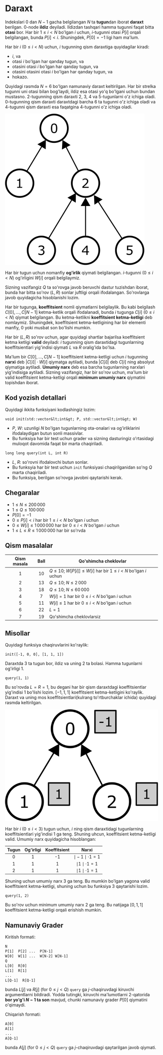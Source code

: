 # Daraxt
Indekslari $0$ dan $N - 1$ gacha belgilangan $N$ ta **tugun**dan iborat **daraxt** berilgan. $0$-node **ildiz** deyiladi. Ildizdan tashqari hamma tugunni faqat bitta **otasi** bor. Har bir $1 \leq i < N$ bo'lgan $i$ uchun, $i$-tugunni otasi $P[i]$ orqali belgilangan, bunda $P[i] < i$. Shuningdek, $P[0] = -1$ ligi ham ma'lum.

Har bir $i$ ($0 \leq i < N$) uchun, $i$ tugunning qism daraxtiga quyidagilar kiradi:

* $i$, va
* otasi $i$ bo'lgan har qanday tugun, va
* otasini otasi $i$ bo'lgan har qanday tugun, va
* otasini otasini otasi $i$ bo'lgan har qanday tugun, va
* hokazo.

Quyidagi rasmda $N=6$ bo'lgan namunaviy daraxt keltirilgan. Har bir strelka tugunni uni otasi bilan bog'laydi, ildiz esa otasi yo'q bo'lgani uchun bundan mustasno. $2$-tugunning qism daraxti $2$, $3$, $4$ va $5$-tugunlarni o'z ichiga oladi. $0$-tugunning qism daraxti daraxtdagi barcha $6$ ta tugunni o'z ichiga oladi va $4$-tugunni qism daraxti esa faqatgina $4$-tugunni o'z ichiga oladi.

![](subtrees.png "150")

Har bir tugun uchun nomanfiy **og'irlik** qiymati belgilangan. $i$-tugunni ($0 \leq i < N$) og'irligini $W[i]$ orqali belgilaymiz.

Sizning vazifangiz $Q$ ta so'rovga javob beruvchi dastur tuzishdan iborat, bunda har bitta so'rov $(L, R)$ sonlar juftligi orqali ifodalangan. 
So'rovlarga javob quyidagicha hisoblanishi lozim.

Har bir tugunga, **koeffitsient** nomli qiymatlarni belgilaylik. Bu kabi belgilash $C[0], \ldots, C[N-1]$ ketma-ketlik orqali ifodalanadi, bunda $i$ tugunga $C[i]$ ($0 \leq i < N$) qiymat  belgilangan. Bu ketma-ketlikni **koeffitsient ketma-ketligi** deb nomlaymiz. Shuningdek, koeffitsient ketma-ketligining har bir elementi manfiy, $0$ yoki musbat son bo'lishi mumkin.

Har bir $(L, R)$ so'rov uchun, agar quyidagi shartlar bajarilsa koeffitsient ketma ketligi **valid** deyiladi:
$i$ tugunning qism daraxtidagi tugunlarning koeffitsientlari yig'indisi qiymati $L$ va $R$ oralig'ida bo'lsa.

Ma'lum bir $C[0], \ldots, C[N-1]$ koeffitsient ketma-ketligi uchun $i$ tugunning **narxi** deb $|C[i]| \cdot W[i]$ qiymatga aytiladi, bunda $|C[i]|$ deb $C[i]$ ning absolyut qiymatiga aytiladi.
**Umumiy narx** deb esa barcha tugunlarning narxlari yig'indisiga aytiladi. Sizning vazifangiz, har bir so'rov uchun, ma'lum bir valid koeffitsient ketma-ketligi orqali **minimum umumiy narx** qiymatini topishdan iborat.

## Kod yozish detallari

Quyidagi ikkita funksiyani kodlashingiz lozim:

```
void init(std::vector&lt;int&gt; P, std::vector&lt;int&gt; W)
```

* $P$, $W$: uzunligi $N$ bo'lgan tugunlarning ota-onalari va og'irliklarini ifodalaydigan butun sonli massivlar.
* Bu funksiya har bir test uchun grader va sizning dasturingiz o'rtasidagi muloqot davomida faqat bir marta chaqiriladi. 

```
long long query(int L, int R)
```
* $L$, $R$: so'rovni ifodalovchi butun sonlar.
* Bu funksyia har bir test uchun `init` funksiyasi chaqirilganidan so'ng $Q$ marta chaqiriladi.
* Bu funksiya, berilgan so'rovga javobni qaytarishi kerak.

## Chegaralar

* $1 \leq N \leq 200\,000$
* $1 \leq Q \leq 100\,000$
* $P[0] = -1$
* $0 \leq P[i] < i$ har bir $1 \leq i < N$ bo'lgan $i$ uchun
* $0 \leq W[i] \leq 1\,000\,000$ har bir $0 \leq i < N$ bo'lgan $i$ uchun
* $1 \leq L \leq R \leq 1\,000\,000$ har bir so'rvda

## Qism masalalar

| Qism masala | Ball  | Qo'shimcha cheklovlar |
| :-----: | :----: | ---------------------- |
|   1     |  $10$  | $Q \leq 10$; $W[P[i]] \leq W[i]$ har bir $1 \leq i < N$ bo'lgan $i$ uchun
|   2     |  $13$  | $Q \leq 10$; $N \leq 2\,000$
|   3     |  $18$  | $Q \leq 10$; $N \leq 60\,000$
|   4     |  $7$   | $W[i] = 1$ har bir $0 \leq i < N$ bo'lgan $i$ uchun
|   5     |  $11$  | $W[i] \leq 1$ har bir  $0 \leq i < N$ bo'lgan $i$ uchun
|   6     |  $22$  | $L = 1$
|   7     |  $19$  | Qo'shimcha cheklovlarsiz



## Misollar

Quyidagi funksiya chaqiruvlarini ko'raylik:

```
init([-1, 0, 0], [1, 1, 1])
```
Daraxtda $3$ ta tugun bor, ildiz va uning $2$ ta bolasi. 
Hamma tugunlarni og'irligi $1$.

```
query(1, 1)
```

Bu so'rovda $L = R = 1$, bu degani har bir qism daraxtdagi koeffitsientlar yig'indisi 1 bo'lishi lozim. $[-1, 1, 1]$ koeffitsient ketma-ketligini ko'raylik. Daraxt va uning mos koeffitsientlari(kulrang to'rtburchaklar ichida) quyidagi rasmda keltirilgan.

![](ex1.png "150")

Har bir $i$  ($0 \leq i < 3$) tugun uchun, $i$ ning qism daraxtidagi tugunlarning koeffitsientlari yig'indisi $1$ ga teng. Shuning uhcun, koeffitsient ketma-ketligi valid. Umumiy narx quyidagicha hisoblangan:


| Tugun | Og'irligi | Koeffitsient | Narxi                      |
| :----: | :----: | :---------: | :-----------------------: |
|   0    |   1    |     -1      | $\mid -1 \mid \cdot 1 = 1$
|   1    |   1    |      1      | $\mid 1 \mid \cdot 1 = 1$
|   2    |   1    |      1      | $\mid 1 \mid \cdot 1 = 1$


Shuning uchun umumiy narx $3$ ga teng. 
Bu mumkin bo'lgan yagona valid koeffitsient ketma-ketligi, shuning uchun bu funksiya $3$ qaytarishi lozim.


```
query(1, 2)
```
Bu so'rov uchun minimum umumiy narx $2$ ga teng. Bu natijaga $[0, 1, 1]$ koeffitsient ketma-ketligi orqali erishish mumkin.

## Namunaviy Grader

Kiritish formati:

```
N
P[1]  P[2] ...  P[N-1]
W[0]  W[1] ...  W[N-2] W[N-1]
Q
L[0]  R[0]
L[1]  R[1]
...
L[Q-1]  R[Q-1]
```

bunda $L[j]$ va $R[j]$
 (for $0 \leq j < Q$)
`query` ga $j$-chaqiruvdagi kiruvchi argumentlarni bildiradi.
Yodda tutingki, kiruvchi ma'lumotlarni 2-qatorida **bor yo'g'i $N-1$ ta son** mavjud, chunki namunaviy grader $P[0]$ qiymatini o'qimaydi.

Chiqarish formati:
```
A[0]
A[1]
...
A[Q-1]
```

bunda $A[j]$
 (for $0 \leq j < Q$)
`query` ga $j$-chaqiruvdagi qaytarilgan javob qiymati.

